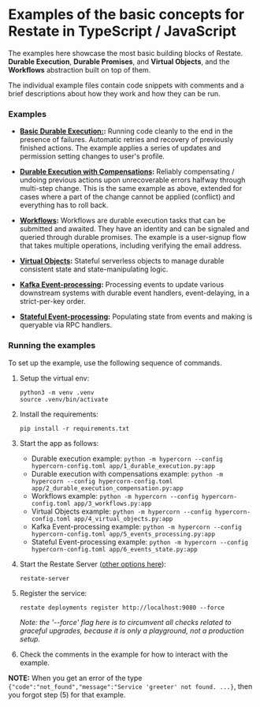 # Examples of the basic concepts for Restate in TypeScript / JavaScript

The examples here showcase the most basic building blocks of Restate. **Durable Execution**,
**Durable Promises**, and **Virtual Objects**, and the **Workflows** abstraction built on top
of them.

The individual example files contain code snippets with comments and a brief descriptions
about how they work and how they can be run.  

### Examples

* **[Basic Durable Execution:](app/1_durable_execution.py):** Running code cleanly
  to the end in the presence of failures. Automatic retries and recovery of previously
  finished actions. The example applies a series of updates and permission setting changes
  to user's profile.

* **[Durable Execution with Compensations](app/2_durable_execution_compensation.py):**
  Reliably compensating / undoing previous actions upon unrecoverable errors halfway
  through multi-step change. This is the same example as above, extended for cases where
  a part of the change cannot be applied (conflict) and everything has to roll back.

* **[Workflows](app/3_workflows.py):** Workflows are durable execution tasks that can
  be submitted and awaited. They have an identity and can be signaled and queried
  through durable promises. The example is a user-signup flow that takes multiple
  operations, including verifying the email address. 

* **[Virtual Objects](app/4_virtual_objects.py):** Stateful serverless objects
  to manage durable consistent state and state-manipulating logic.

* **[Kafka Event-processing](app/5_events_processing.py):** Processing events to
  update various downstream systems with durable event handlers, event-delaying,
  in a strict-per-key order.

* **[Stateful Event-processing](app/6_events_state.py):** Populating state from
  events and making is queryable via RPC handlers.


### Running the examples

To set up the example, use the following sequence of commands.

1. Setup the virtual env:
    ```shell
    python3 -m venv .venv
    source .venv/bin/activate
    ```

2. Install the requirements:
    ```shell
    pip install -r requirements.txt
    ```

3. Start the app as follows:
   - Durable execution example: `python -m hypercorn --config hypercorn-config.toml app/1_durable_execution.py:app`
   - Durable execution with compensations example: `python -m hypercorn --config hypercorn-config.toml app/2_durable_execution_compensation.py:app`
   - Workflows example: `python -m hypercorn --config hypercorn-config.toml app/3_workflows.py:app`
   - Virtual Objects example: `python -m hypercorn --config hypercorn-config.toml app/4_virtual_objects.py:app`
   - Kafka Event-processing example: `python -m hypercorn --config hypercorn-config.toml app/5_events_processing.py:app`
   - Stateful Event-processing example: `python -m hypercorn --config hypercorn-config.toml app/6_events_state.py:app`

4. Start the Restate Server ([other options here](https://docs.restate.dev/develop/local_dev)):
    ```shell
    restate-server
    ```

5. Register the service:
    ```shell
    restate deployments register http://localhost:9080 --force
    ```
    _Note: the '--force' flag here is to circumvent all checks related to graceful upgrades, because it is only a playground, not a production setup._

6. Check the comments in the example for how to interact with the example.

**NOTE:** When you get an error of the type `{"code":"not_found","message":"Service 'greeter' not found. ...}`, then you forgot step (5) for that example.
